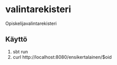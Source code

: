 # valintarekisteri
Opiskelijavalintarekisteri


## Käyttö

1. sbt run
2. curl http://localhost:8080/ensikertalainen/$oid
